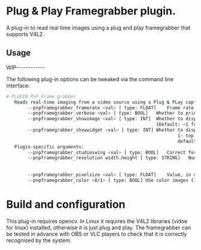 # Plug & Play Framegrabber plugin.

A plug-in to read real time images using a plug and play framegrabber that supports V4L2.

## Usage


WIP------------

The following plug-in options can be tweaked via the command line interface:

``` bash
# PLUGIN PnP Frame grabber
   Reads real-time imaging from a video source using a Plug & PLay capture card through V4L / OBS.
        --pnpframegrabber_framerate <val> [ type: FLOAT]	Frame rate at which the plugin does the work. (Default: 20) 
        --pnpframegrabber_verbose <val> [ type: BOOL]	Whether to print debug information (1) or not (0). (Default: 0) 
        --pnpframegrabber_showimage <val> [ type: INT]	Whether to display realtime image outputs in the central window (1) or not (0). 
                                                        (Default: <1 for input plugins, 0 for the rest>) 
        --pnpframegrabber_showwidget <val> [ type: INT]	Whether to display widget with plugin information (1-4) or not (0). Location is 
                                                                1- top left, 2- top right, 3-bottom left, 4-bottom right. (Default: visible, 
                                                                default location depends on widget.) 
   Plugin-specific arguments:
        --pnpframegrabber_studioswing <val> [ type: BOOL]	Correct for studio swing (1) or not (0). (Default: 0) 
        --pnpframegrabber_resolution width.height [ type: STRING]	Number of pixels of the video stream, separated by a dot. Accepted values are, 
                                                                        in 16:9: 1920.1080, 1360.768, 1280.720; in 4:3: 1600.1200, 1280.960, 1024.786, 
                                                                        800.600, 640.480; and other: 1280.1024, 720.576, 720.480 (Default: 1280.720) 
        --pnpframegrabber_pixelsize <val> [ type: FLOAT]	Value, in mm, of the pixel size (isotropic). (Default: 1) 
        --pnpframegrabber_color <0/1> [ type: BOOL]	USe color images (1) or not (0). (Default: 0) 

```


# Build and configuration

This plug-in requires opencv. In Linux it requires the V4L2 libraries (vidoe for linux) installed, otherwise it is just plug and play.
The framegrabber can be tested in advance with OBS or VLC players to check that it is correctly recognised by the system.

